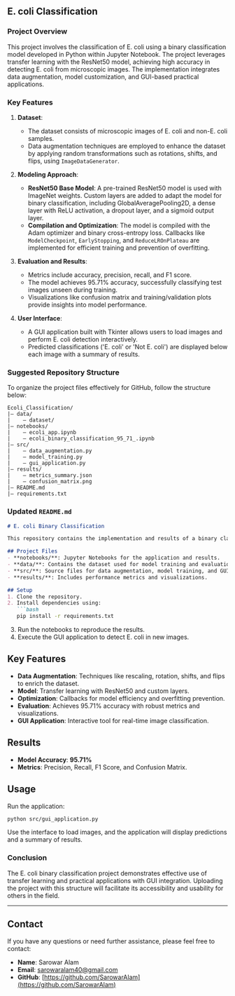 ## E. coli Classification

### Project Overview
This project involves the classification of E. coli using a binary classification model developed in Python within Jupyter Notebook. The project leverages transfer learning with the ResNet50 model, achieving high accuracy in detecting E. coli from microscopic images. The implementation integrates data augmentation, model customization, and GUI-based practical applications.

### Key Features
1. **Dataset**:
   - The dataset consists of microscopic images of E. coli and non-E. coli samples.
   - Data augmentation techniques are employed to enhance the dataset by applying random transformations such as rotations, shifts, and flips, using `ImageDataGenerator`.

2. **Modeling Approach**:
   - **ResNet50 Base Model**: A pre-trained ResNet50 model is used with ImageNet weights. Custom layers are added to adapt the model for binary classification, including GlobalAveragePooling2D, a dense layer with ReLU activation, a dropout layer, and a sigmoid output layer.
   - **Compilation and Optimization**: The model is compiled with the Adam optimizer and binary cross-entropy loss. Callbacks like `ModelCheckpoint`, `EarlyStopping`, and `ReduceLROnPlateau` are implemented for efficient training and prevention of overfitting.

3. **Evaluation and Results**:
   - Metrics include accuracy, precision, recall, and F1 score.
   - The model achieves 95.71% accuracy, successfully classifying test images unseen during training.
   - Visualizations like confusion matrix and training/validation plots provide insights into model performance.

4. **User Interface**:
   - A GUI application built with Tkinter allows users to load images and perform E. coli detection interactively.
   - Predicted classifications ('E. coli' or 'Not E. coli') are displayed below each image with a summary of results.

### Suggested Repository Structure
To organize the project files effectively for GitHub, follow the structure below:

```
Ecoli_Classification/
|— data/
|    — dataset/
|— notebooks/
|    — ecoli_app.ipynb
|    — ecoli_binary_classification_95_71_.ipynb
|— src/
|    — data_augmentation.py
|    — model_training.py
|    — gui_application.py
|— results/
|    — metrics_summary.json
|    — confusion_matrix.png
|— README.md
|— requirements.txt
```

### Updated `README.md`
```markdown
# E. coli Binary Classification

This repository contains the implementation and results of a binary classification model for detecting E. coli using microscopic images. The project employs transfer learning with ResNet50 and includes a graphical user interface (GUI) for practical use.

## Project Files
- **notebooks/**: Jupyter Notebooks for the application and results.
- **data/**: Contains the dataset used for model training and evaluation.
- **src/**: Source files for data augmentation, model training, and GUI application.
- **results/**: Includes performance metrics and visualizations.

## Setup
1. Clone the repository.
2. Install dependencies using:
   ```bash
   pip install -r requirements.txt
   ```
3. Run the notebooks to reproduce the results.
4. Execute the GUI application to detect E. coli in new images.

## Key Features
- **Data Augmentation**: Techniques like rescaling, rotation, shifts, and flips to enrich the dataset.
- **Model**: Transfer learning with ResNet50 and custom layers.
- **Optimization**: Callbacks for model efficiency and overfitting prevention.
- **Evaluation**: Achieves 95.71% accuracy with robust metrics and visualizations.
- **GUI Application**: Interactive tool for real-time image classification.

## Results
- **Model Accuracy**: **95.71%**
- **Metrics**: Precision, Recall, F1 Score, and Confusion Matrix.

## Usage
Run the application:
```bash
python src/gui_application.py
```
Use the interface to load images, and the application will display predictions and a summary of results.

### Conclusion
The E. coli binary classification project demonstrates effective use of transfer learning and practical applications with GUI integration. Uploading the project with this structure will facilitate its accessibility and usability for others in the field.

---

## Contact
If you have any questions or need further assistance, please feel free to contact:

- **Name**: Sarowar Alam
- **Email**: sarowaralam40@gmail.com
- **GitHub**: [https://github.com/SarowarAlam](https://github.com/SarowarAlam)

